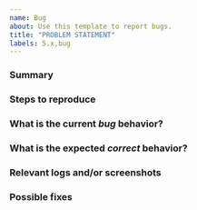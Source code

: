```yaml
---
name: Bug
about: Use this template to report bugs.
title: "PROBLEM STATEMENT"
labels: 5.x,bug
---
```


<!---
Please read this!

Before opening a new issue, make sure to search for keywords in the issues
filtered by the "regression" or "type::bug" label:

- https://github.com/dxpr/dxpr_builder/issues?q=is%3Aopen+is%3Aissue+label%3Abug

and verify the issue you're about to submit isn't a duplicate.
--->

### Summary

<!-- Summarize the bug encountered concisely. -->

### Steps to reproduce

<!-- Describe how one can reproduce the issue - this is very important. Please use an ordered list. -->

### What is the current *bug* behavior?

<!-- Describe what actually happens. -->

### What is the expected *correct* behavior?

<!-- Describe what you should see instead. -->

### Relevant logs and/or screenshots

<!-- Paste any relevant logs - please use code blocks (```) to format console output, logs, and code
 as it's tough to read otherwise. -->

### Possible fixes

<!-- If you can, link to the line of code that might be responsible for the problem. -->
